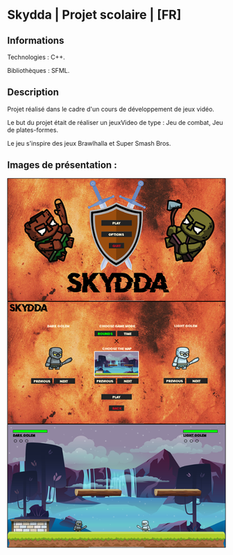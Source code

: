 # Skydda | Projet scolaire | [FR]

## Informations

Technologies : C++.

Bibliothèques : SFML.

## Description

Projet réalisé dans le cadre d'un cours de développement de jeux vidéo.

Le but du projet était de réaliser un jeuxVideo de type : Jeu de combat, Jeu de plates-formes.

Le jeu s'inspire des jeux Brawlhalla et Super Smash Bros.

## Images de présentation :

<div>
<img align=top src="https://github.com/damien-auversack/Skydda/blob/main/presentation_pictures/picture_01.jpg" width="700px">
<img align=top src="https://github.com/damien-auversack/Skydda/blob/main/presentation_pictures/picture_02.jpg" width="700px">
<img align=top src="https://github.com/damien-auversack/Skydda/blob/main/presentation_pictures/picture_03.jpg" width="700px">
</div>
